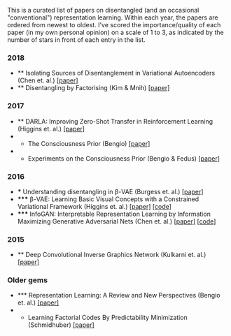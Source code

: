 This is a curated list of papers on disentangled (and an occasional "conventional") representation learning. Within each year, the papers are ordered from newest to oldest. I've scored the importance/quality of each paper (in my own personal opinion) on a scale of 1 to 3, as indicated by the number of stars in front of each entry in the list.

### 2018 

* ** Isolating Sources of Disentanglement in Variational Autoencoders (Chen et. al.) [[paper]](https://arxiv.org/abs/1802.04942v2)
* ** Disentangling by Factorising (Kim & Mnih) [[paper]](https://arxiv.org/abs/1802.05983)
 
### 2017

* ** DARLA: Improving Zero-Shot Transfer in Reinforcement Learning (Higgins et. al.) [[paper]](https://arxiv.org/abs/1707.08475)
* * The Consciousness Prior (Bengio) [[paper]](https://arxiv.org/abs/1709.08568)
* * Experiments on the Consciousness Prior (Bengio & Fedus) [[paper]](https://ai-on.org/pdf/bengio-consciousness-prior.pdf)

### 2016

* __*__ Understanding disentangling in β-VAE (Burgess et. al.) [[paper]](https://arxiv.org/abs/1804.03599)
* __***__ β-VAE: Learning Basic Visual Concepts with a Constrained Variational Framework (Higgins et. al.) [[paper]](https://openreview.net/forum?id=Sy2fzU9gl) [[code]](https://github.com/sootlasten/beta-vae)
* __***__ InfoGAN: Interpretable Representation Learning by Information Maximizing Generative Adversarial Nets (Chen et. al.) [[paper]](https://arxiv.org/abs/1606.03657) [[code]](https://github.com/openai/InfoGAN) 

### 2015

* ** Deep Convolutional Inverse Graphics Network (Kulkarni et. al.) [[paper]](https://arxiv.org/abs/1503.03167)

### Older gems

* *** Representation Learning: A Review and New Perspectives (Bengio et. al.) [[paper]](https://arxiv.org/abs/1206.5538?context=cs)
* * Learning Factorial Codes By Predictability Minimization (Schmidhuber) [[paper]](https://www.mitpressjournals.org/doi/pdf/10.1162/neco.1992.4.6.863)
